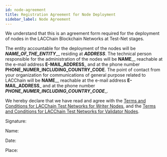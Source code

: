 ```yaml
---
id: node-agreement
title: Registration Agreement for Node Deployment 
sidebar_label: Node Agreement
---
```


We understand that this is an agreement form required for the deployment of nodes in the LACChain Blockchain Networks at Test-Net stages.

The entity accountable for the deployment of the nodes will be ___NAME_OF_THE_ENTITY_____ residing at _____ADDRESS_____. The technical person responsible for the administration of the nodes will be __NAME____ reachable at the e-mail address ____E-MAIL_ADDRESS_____ and at the phone number ____PHONE_NUMER_INCLUDING_COUNTRY_CODE____. The point of contact from your organization for communications of general purpose related to LACChain will be __NAME____ reachable at the e-mail address ____E-MAIL_ADDRESS_____ and at the phone number ___PHONE_NUMER_INCLUDING_COUNTRY_CODE____. 

We hereby declare that we have read and agree with the [Terms and Conditions for LACChain Test Networks for Writer Nodes](./writer-nodes-terms-conditions), and the [Terms and Conditions for LACChain Test Networks for Validator Nodes](./validator-nodes-terms-conditions).  

Signature:

Name:

Date:

Place:
